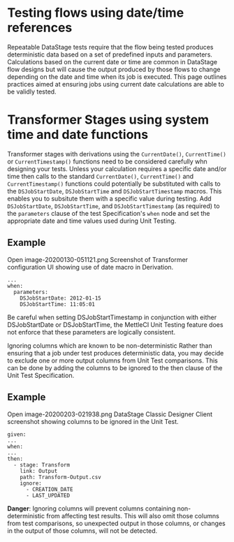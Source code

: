 # Testing flows using date/time references

Repeatable DataStage tests require that the flow being tested produces deterministic data based on a set of predefined inputs and parameters.  Calculations based on the current date or time are common in DataStage flow designs but will cause the output produced by those flows to change depending on the date and time when its job is executed.  This page outlines practices aimed at ensuring jobs using current date calculations are able to be validly tested.

# Transformer Stages using system time and date functions

Transformer stages with derivations using the `CurrentDate()`, `CurrentTime()` or `CurrentTimestamp()` functions need to be considered carefully whn designing your tests. Unless your calculation requires a specific date and/or time then calls to the standard `CurrentDate()`, `CurrentTime()` and `CurrentTimestamp()` functions could potentially be substituted with calls to the `DSJobStartDate`, `DSJobStartTime` and `DSJobStartTimestamp` macros. This enables you to subsitute them with a specific value during testing.  Add `DSJobStartDate`, `DSJobStartTime`, and `DSJobStartTimestamp` (as required) to the `parameters` clause of the test Specification's `when` node and set the appropriate date and time values used during Unit Testing.

## Example

Open image-20200130-051121.png
Screenshot of Transformer configuration UI showing use of date macro in Derivation.

```
...
when:
  parameters:
    DSJobStartDate: 2012-01-15
    DSJobStartTime: 11:05:01
```

Be careful when setting DSJobStartTimestamp in conjunction with either DSJobStartDate or DSJobStartTime, the MettleCI Unit Testing feature does not enforce that these parameters are logically consistent.

Ignoring columns which are known to be non-deterministic
Rather than ensuring that a job under test produces deterministic data, you may decide to exclude one or more output columns from Unit Test comparisons.  This can be done by adding the columns to be ignored to the then clause of the Unit Test Specification.

## Example

Open image-20200203-021938.png
DataStage Classic Designer Client screenshot showing columns to be ignored in the Unit Test.
 
```
given:
...
when:
...
then:
  - stage: Transform
    link: Output
    path: Transform-Output.csv
    ignore: 
      - CREATION_DATE
      - LAST_UPDATED
```

**Danger**: Ignoring columns will prevent columns containing non-deterministic from affecting test results.  This will also omit those columns from test comparisons, so unexpected output in those columns, or changes in the output of those columns, will not be detected.

 

